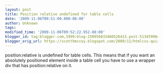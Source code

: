 ```yaml
---
layout: post
title: Position relative undefined for table cells
date: '2009-11-06T09:51:00.000-08:00'
author: Unknown
tags: 
modified_time: '2009-11-06T09:52:22.952-08:00'
blogger_id: tag:blogger.com,1999:blog-250956833460526415.post-51345998475824373
blogger_orig_url: https://scotthmccoy.blogspot.com/2009/11/htmlcss-quirk.html
---
```


position:relative is undefined for table cells. This means that if you want an absolutely positioned element inside a table cell you have to use a wrapper div that has position:relative on it.

